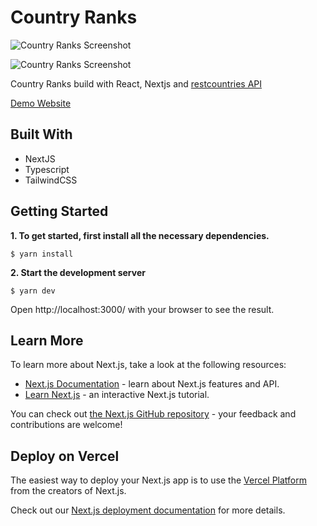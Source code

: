 # Country Ranks

![Country Ranks Screenshot](https://user-images.githubusercontent.com/72729349/154493216-9459b435-4f71-47fe-a4a3-fcf57e6ae70f.png)

![Country Ranks Screenshot](https://user-images.githubusercontent.com/72729349/154493341-33f09e27-44d5-487d-8425-fd3e833b8417.png)

Country Ranks build with React, Nextjs and [restcountries API](https://restcountries.com/)

[Demo Website](https://countries-ranks.vercel.app/)

## Built With

- NextJS
- Typescript
- TailwindCSS

## Getting Started

**1. To get started, first install all the necessary dependencies.**

```
$ yarn install
```

**2. Start the development server**

```
$ yarn dev
```

Open http://localhost:3000/ with your browser to see the result.

## Learn More

To learn more about Next.js, take a look at the following resources:

- [Next.js Documentation](https://nextjs.org/docs) - learn about Next.js features and API.
- [Learn Next.js](https://nextjs.org/learn) - an interactive Next.js tutorial.

You can check out [the Next.js GitHub repository](https://github.com/vercel/next.js/) - your feedback and contributions are welcome!

## Deploy on Vercel

The easiest way to deploy your Next.js app is to use the [Vercel Platform](https://vercel.com/new?utm_medium=default-template&filter=next.js&utm_source=create-next-app&utm_campaign=create-next-app-readme) from the creators of Next.js.

Check out our [Next.js deployment documentation](https://nextjs.org/docs/deployment) for more details.
